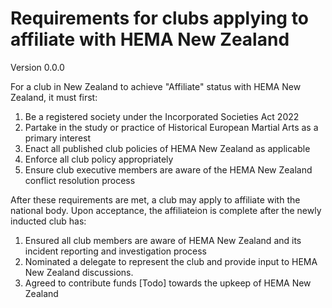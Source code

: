 # Requirements for clubs applying to affiliate with HEMA New Zealand

Version 0.0.0

For a club in New Zealand to achieve "Affiliate" status with HEMA New Zealand, it must first:

1. Be a registered society under the Incorporated Societies Act 2022
2. Partake in the study or practice of Historical European Martial Arts as a primary interest
3. Enact all published club policies of HEMA New Zealand as applicable
4. Enforce all club policy appropriately
5. Ensure club executive members are aware of the HEMA New Zealand conflict resolution process

After these requirements are met, a club may apply to affiliate with the national body. Upon acceptance, the affiliateion is complete after the newly inducted club has:

1. Ensured all club members are aware of HEMA New Zealand and its incident reporting and investigation process
2. Nominated a delegate to represent the club and provide input to HEMA New Zealand discussions.
3. Agreed to contribute funds [Todo] towards the upkeep of HEMA New Zealand
